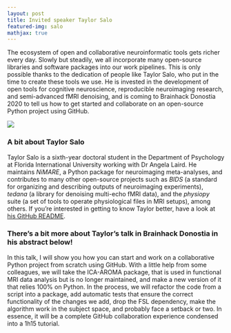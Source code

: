 ```yaml
---
layout: post
title: Invited speaker Taylor Salo
featured-img: salo
mathjax: true
---
```


The ecosystem of open and collaborative neuroinformatic tools gets richer every day. Slowly but steadily, we all incorporate many open-source libraries and software packages into our work pipelines. This is only possible thanks to the dedication of people like Taylor Salo, who put in the time to create these tools we use. He is invested in the development of open tools for cognitive neuroscience, reproducible neuroimaging research, and semi-advanced fMRI denoising, and is coming to Brainhack Donostia 2020 to tell us how to get started and collaborate on an open-source Python project using GitHub.


![](https://brainhack-donostia.github.io/assets/img/posts/gould.jpg)

### A bit about Taylor Salo

Taylor Salo is a sixth-year doctoral student in the Department of Psychology at Florida International University working with Dr Angela Laird. He maintains *NiMARE*, a Python package for neuroimaging meta-analyses, and contributes to many other open-source projects such as *BIDS* (a standard for organizing and describing outputs of neuroimaging experiments), *tedana* (a library for denoising multi-echo fMRI data), and the *physiopy* suite (a set of tools to operate physiological files in MRI setups), among others.
If you’re interested in getting to know Taylor better, have a look at [his GitHub README](https://github.com/tsalo).



### There’s a bit more about Taylor’s talk in Brainhack Donostia in his abstract below!

In this talk, I will show you how you can start and work on a collaborative Python project from scratch using GitHub. With a little help from some colleagues, we will take the ICA-AROMA package, that is used in functional MRI data analysis but is no longer maintained, and make a new version of it that relies 100% on Python. In the process, we will refactor the code from a script into a package, add automatic tests that ensure the correct functionality of the changes we add, drop the FSL dependency, make the algorithm work in the subject space, and probably face a setback or two. In essence, it will be a complete GitHub collaboration experience condensed into a 1h15 tutorial.